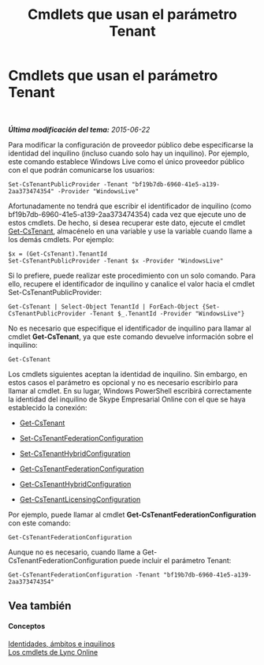 ﻿---
title: Cmdlets que usan el parámetro Tenant
TOCTitle: Cmdlets que usan el parámetro Tenant
ms:assetid: e7fe7c12-fbe0-49c1-9e8c-eef6958f27d0
ms:mtpsurl: https://technet.microsoft.com/es-es/library/Dn362850(v=OCS.15)
ms:contentKeyID: 56271366
ms.date: 06/02/2017
mtps_version: v=OCS.15
ms.translationtype: HT
---

# Cmdlets que usan el parámetro Tenant

 

_**Última modificación del tema:** 2015-06-22_

Para modificar la configuración de proveedor público debe especificarse la identidad del inquilino (incluso cuando solo hay un inquilino). Por ejemplo, este comando establece Windows Live como el único proveedor público con el que podrán comunicarse los usuarios:

    Set-CsTenantPublicProvider -Tenant "bf19b7db-6960-41e5-a139-2aa373474354" -Provider "WindowsLive"

Afortunadamente no tendrá que escribir el identificador de inquilino (como bf19b7db-6960-41e5-a139-2aa373474354) cada vez que ejecute uno de estos cmdlets. De hecho, si desea recuperar este dato, ejecute el cmdlet [Get-CsTenant](https://docs.microsoft.com/en-us/powershell/module/skype/Get-CsTenant), almacénelo en una variable y use la variable cuando llame a los demás cmdlets. Por ejemplo:

    $x = (Get-CsTenant).TenantId
    Set-CsTenantPublicProvider -Tenant $x -Provider "WindowsLive"

Si lo prefiere, puede realizar este procedimiento con un solo comando. Para ello, recupere el identificador de inquilino y canalice el valor hacia el cmdlet Set-CsTenantPublicProvider:

    Get-CsTenant | Select-Object TenantId | ForEach-Object {Set-CsTenantPublicProvider -Tenant $_.TenantId -Provider "WindowsLive"}

No es necesario que especifique el identificador de inquilino para llamar al cmdlet **Get-CsTenant**, ya que este comando devuelve información sobre el inquilino:

    Get-CsTenant

Los cmdlets siguientes aceptan la identidad de inquilino. Sin embargo, en estos casos el parámetro es opcional y no es necesario escribirlo para llamar al cmdlet. En su lugar, Windows PowerShell escribirá correctamente la identidad del inquilino de Skype Empresarial Online con el que se haya establecido la conexión:

  - [Get-CsTenant](https://docs.microsoft.com/en-us/powershell/module/skype/Get-CsTenant)

  - [Set-CsTenantFederationConfiguration](https://docs.microsoft.com/powershell/module/skype/Set-CsTenantFederationConfiguration)

  - [Set-CsTenantHybridConfiguration](https://docs.microsoft.com/en-us/powershell/module/skype/Set-CsTenantHybridConfiguration)

  - [Get-CsTenantFederationConfiguration](https://docs.microsoft.com/powershell/module/skype/Get-CsTenantFederationConfiguration)

  - [Get-CsTenantHybridConfiguration](https://docs.microsoft.com/en-us/powershell/module/skype/Get-CsTenantHybridConfiguration)

  - [Get-CsTenantLicensingConfiguration](https://docs.microsoft.com/en-us/powershell/module/skype/Get-CsTenantLicensingConfiguration)

Por ejemplo, puede llamar al cmdlet **Get-CsTenantFederationConfiguration** con este comando:

    Get-CsTenantFederationConfiguration

Aunque no es necesario, cuando llame a Get-CsTenantFederationConfiguration puede incluir el parámetro Tenant:

    Get-CsTenantFederationConfiguration -Tenant "bf19b7db-6960-41e5-a139-2aa373474354"

## Vea también

#### Conceptos

[Identidades, ámbitos e inquilinos](identities-scopes-and-tenants-in-skype-for-business-online.md)  
[Los cmdlets de Lync Online](the-skype-for-business-online-cmdlets.md)

